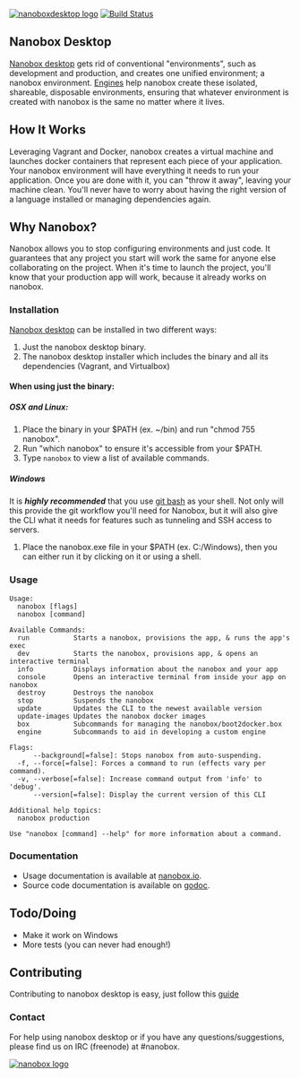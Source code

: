 [![nanoboxdesktop logo](http://nano-assets.gopagoda.io/readme-headers/nanoboxdesktop.png)](http://nanobox.io/open-source#nanoboxdesktop)
[![Build Status](https://travis-ci.org/nanobox-io/nanobox.svg)](https://travis-ci.org/nanobox-io/nanobox)

## Nanobox Desktop

[Nanobox desktop](https://desktop.nanobox.io/) gets rid of conventional "environments", such as development and production, and creates one unified environment; a nanobox environment. [Engines](https://docs.nanobox.io/engines/) help nanobox create these isolated, shareable, disposable environments, ensuring that whatever environment is created with nanobox is the same no matter where it lives.


## How It Works

Leveraging Vagrant and Docker, nanobox creates a virtual machine and launches docker containers that represent each piece of your application. Your nanobox environment will have everything it needs to run your application. Once you are done with it, you can "throw it away", leaving your machine clean. You'll never have to worry about having the right version of a language installed or managing dependencies again.


## Why Nanobox?

Nanobox allows you to stop configuring environments and just code. It guarantees that any project you start will work the same for anyone else collaborating on the project. When it's time to launch the project, you'll know that your production app will work, because it already works on nanobox.


### Installation

[Nanobox desktop](https://desktop.nanobox.io/downloads/) can be installed in two different ways:

1. Just the nanobox desktop binary.
2. The nanobox desktop installer which includes the binary and all its dependencies (Vagrant, and Virtualbox)


#### When using just the binary:

##### OSX and Linux:

1. Place the binary in your $PATH (ex. ~/bin) and run "chmod 755 nanobox".
3. Run "which nanobox" to ensure it's accessible from your $PATH.
2. Type `nanobox` to view a list of available commands.


##### Windows

It is _**highly recommended**_ that you use [git bash](http://git-scm.com/downloads) as your shell. Not only will this provide the git workflow you'll need for Nanobox, but it will also give the CLI what it needs for features such as tunneling and SSH access to servers.

1. Place the nanobox.exe file in your $PATH (ex. C:/Windows), then you can either run it by clicking on it or using a shell.


### Usage
```
Usage:
  nanobox [flags]
  nanobox [command]

Available Commands:
  run           Starts a nanobox, provisions the app, & runs the app's exec
  dev           Starts the nanobox, provisions app, & opens an interactive terminal
  info          Displays information about the nanobox and your app
  console       Opens an interactive terminal from inside your app on nanobox
  destroy       Destroys the nanobox
  stop          Suspends the nanobox
  update        Updates the CLI to the newest available version
  update-images Updates the nanobox docker images
  box           Subcommands for managing the nanobox/boot2docker.box
  engine        Subcommands to aid in developing a custom engine

Flags:
      --background[=false]: Stops nanobox from auto-suspending.
  -f, --force[=false]: Forces a command to run (effects vary per command).
  -v, --verbose[=false]: Increase command output from 'info' to 'debug'.
      --version[=false]: Display the current version of this CLI

Additional help topics:
  nanobox production

Use "nanobox [command] --help" for more information about a command.
```

### Documentation

- Usage documentation is available at [nanobox.io](https://docs.nanobox.io/cli/).
- Source code documentation is available on [godoc](http://godoc.org/github.com/nanobox-io/nanobox).


## Todo/Doing
- Make it work on Windows
- More tests (you can never had enough!)


## Contributing
Contributing to nanobox desktop is easy, just follow this [guide](https://docs.nanobox.io/contributing/)


### Contact

For help using nanobox desktop or if you have any questions/suggestions, please find us on IRC (freenode) at #nanobox.

[![nanobox logo](http://nano-assets.gopagoda.io/open-src/nanobox-open-src.png)](http://nanobox.io/open-source)
